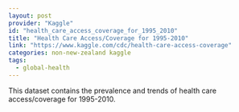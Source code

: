```yaml
---
layout: post
provider: "Kaggle"
id: "health_care_access_coverage_for_1995_2010"
title: "Health Care Access/Coverage for 1995-2010"
link: "https://www.kaggle.com/cdc/health-care-access-coverage"
categories: non-new-zealand kaggle
tags:
  - global-health
---
```


This dataset contains the prevalence and trends of health care access/coverage for 1995-2010.